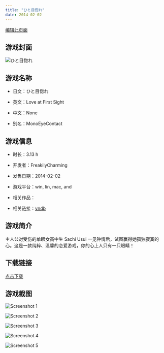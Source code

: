 ```yaml
---
title: "ひと目惚れ"
date: 2014-02-02
---
```

[编辑此页面](https://github.com/ACG-3/ADV3-source/blob/main/source/_posts/games/%E3%81%B2%E3%81%A8%E7%9B%AE%E6%83%9A%E3%82%8C.md)

## 游戏封面

![ひと目惚れ](https%3A//pan.timero.xyz/onedrive/img_lib_001/%E3%81%B2%E3%81%A8%E7%9B%AE%E6%83%9A%E3%82%8C_cover.avif)


## 游戏名称

- 日文：ひと目惚れ
- 英文：Love at First Sight
- 中文：None

- 别名：MonoEyeContact


## 游戏信息

- 时长：3.13 h
- 开发者：FreakilyCharming
- 发售日期：2014-02-02
- 游戏平台：win, lin, mac, and
- 相关作品：

- 相关链接：[vndb](https://vndb.org/v16717)


## 游戏简介

主人公对受伤的单眼女高中生 Sachi Usui 一见钟情后，试图赢得她孤独寂寞的心。这是一款纯粹、温馨的恋爱游戏，你的心上人只有一只眼睛！




## 下载链接

[点击下载](https://pan.timero.xyz/onedrive/adv_lib_001/%E3%81%B2%E3%81%A8%E7%9B%AE%E6%83%9A%E3%82%8C)


## 游戏截图


![Screenshot 1](https%3A//pan.timero.xyz/onedrive/img_lib_001/%E3%81%B2%E3%81%A8%E7%9B%AE%E6%83%9A%E3%82%8C_Screenshot_1.avif)

![Screenshot 2](https%3A//pan.timero.xyz/onedrive/img_lib_001/%E3%81%B2%E3%81%A8%E7%9B%AE%E6%83%9A%E3%82%8C_Screenshot_2.avif)

![Screenshot 3](https%3A//pan.timero.xyz/onedrive/img_lib_001/%E3%81%B2%E3%81%A8%E7%9B%AE%E6%83%9A%E3%82%8C_Screenshot_3.avif)

![Screenshot 4](https%3A//pan.timero.xyz/onedrive/img_lib_001/%E3%81%B2%E3%81%A8%E7%9B%AE%E6%83%9A%E3%82%8C_Screenshot_4.avif)

![Screenshot 5](https%3A//pan.timero.xyz/onedrive/img_lib_001/%E3%81%B2%E3%81%A8%E7%9B%AE%E6%83%9A%E3%82%8C_Screenshot_5.avif)

